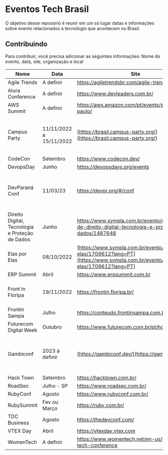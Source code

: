 # Eventos Tech Brasil
O objetivo desse reposório é reunir em um só lugar datas e informações sobre evento relacionados a tecnologio que acontecem no Brasil.

## Contribuindo
Para contribuir, você precisa adicionar as seguintes informações: Nome do evento, data, site, organização e local

| Nome | Data | Site | Organização | Local |
|------|------|------|-------------|-------|
Agile Trends | A definir | https://agiletrendsbr.com/agile-trends-2022/ |
Alura Conference | A definir | https://www.devleaders.com.br/ |
AWS Summit | A definir | https://aws.amazon.com/pt/events/summits/sao-paulo/ | 
Campus Party | 11/11/2022 a 15/11/2022 | [https://brasil.campus-party.org/](https://brasil.campus-party.org/) | CPBR | São Paulo, SP (Pavilhão de exposições - Distrito Anhembi) |
CodeCon | Setembro| https://www.codecon.dev/ |  
DevopsDay | Junho | https://devopsdays.org/events |  
DevParaná Conf | 11/03/23 |  https://devpr.org/#/conf | DevParaná | Av. Guedner 1610, Jardim Aclimação, Maringá - PR
Direito Digital, Tecnologia e Proteção de Dados |  Junho | https://www.sympla.com.br/evento/congresso-de-direito-digital-tecnologia-e-protecao-de-dados/1487648 |
Elas por Elas | 08/10/2022 | [https://www.sympla.com.br/evento/elas-por-elas/1709612?lang=PT](https://www.sympla.com.br/evento/elas-por-elas/1709612?lang=PT) | Lais Galetto | Santos, SP (Condomínio Club XV) |
ERP Summit | Abril |  https://www.erpsummit.com.br |   
Front in Floripa | 19/11/2022 | https://frontin.floripa.br/ |  | Florianópolis, SC (Hotel Maria do Mar)
Frontin Sampa | Julho | https://conteudo.frontinsampa.com.br/2022 |  
Futurecom Digital Week | Outubro | https://www.futurecom.com.br/pt/home.html |   
Gambiconf | 2023 à definir | [https://gambiconf.dev/](https://gambiconf.dev/) | Bruno Macabeus @bmacabeus e Camilo Cunha @ocam_l | São Paulo, SP (à definir) |
Hack Town | Setembro |  https://hacktown.com.br/ | 
RoadSec  | Julho - SP | https://www.roadsec.com.br/|  
RubyConf | Agosto| https://www.rubyconf.com.br/ |  
RubySummit | Fev ou Março |  https://ruby.com.br/  |  
TDC Business | Agosto | https://thedevconf.com/ |
VTEX Day | Abril |   https://vtexday.vtex.com |
WomenTech | A definir | https://www.womentech.net/en-us/women-tech-conference |  
